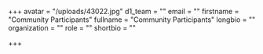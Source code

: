 +++
avatar = "/uploads/43022.jpg"
d1_team = ""
email = ""
firstname = "Community Participants"
fullname = "Community Participants"
longbio = ""
organization = ""
role = ""
shortbio = ""

+++
